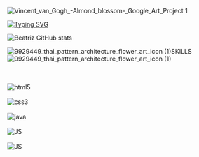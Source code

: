 



![Vincent_van_Gogh_-_Almond_blossom_-_Google_Art_Project 1](https://user-images.githubusercontent.com/115050725/213338893-4dfe1249-ee5c-464e-95fd-971794e92ccf.png)


[![Typing SVG](https://readme-typing-svg.herokuapp.com/?color=00bfbf&size=35&center=true&vCenter=true&width=1000&lines=Hi,+My+name+is+A.+Beatriz+Landi;I'm+19+years+old;I+from+Brasil,+SP;I+study+systems+development+at+Senai;+:%29)](https://git.io/typing-svg)


![Beatriz GitHub stats](https://github-readme-stats.vercel.app/api?username=beatrizLandiCoelho&show_icons=true&theme=tokyonight)


![9929449_thai_pattern_architecture_flower_art_icon (1)](https://user-images.githubusercontent.com/115050725/213340070-1351cce1-9a24-495b-8066-a8d314ea8435.png)SKILLS![9929449_thai_pattern_architecture_flower_art_icon (1)](https://user-images.githubusercontent.com/115050725/213340070-1351cce1-9a24-495b-8066-a8d314ea8435.png)

<br>

<div style="display: inline_block"><br/>
    <img align="center" alt="html5" src="https://img.shields.io/badge/HTML5-E34F26?style=for-the-badge&logo=html5&logoColor=white" />
</div>

<div style="display: inline_block"><br/>
    <img align="center" alt="css3" src="https://img.shields.io/badge/CSS3-1572B6?style=for-the-badge&logo=css3&logoColor=white" />
</div>

<div style="display: inline_block"><br/>
    <img align="center" alt="java" src="https://img.shields.io/badge/Java-ED8B00?style=for-the-badge&logo=java&logoColor=white" />
</div>

<div style="display: inline_block"><br/>
    <img align="center" alt="JS" src="https://img.shields.io/badge/JavaScript-F7DF1E?style=for-the-badge&logo=javascript&logoColor=black" />
</div>

<div style="display: inline_block"><br/>
    <img align="center" alt="JS" src="https://img.shields.io/badge/Node.js-43853D?style=for-the-badge&logo=node.js&logoColor=white" />
</div>



